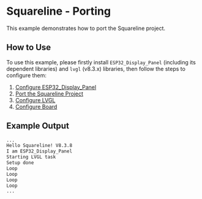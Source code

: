 # Squareline - Porting

This example demonstrates how to port the Squareline project.

## How to Use

To use this example, please firstly install `ESP32_Display_Panel` (including its dependent libraries) and `lvgl` (v8.3.x) libraries, then follow the steps to configure them:

1. [Configure ESP32_Display_Panel](https://github.com/esp-arduino-libs/ESP32_Display_Panel#configure-esp32_display_panel)
2. [Port the Squareline Project](https://github.com/esp-arduino-libs/ESP32_Display_Panel#port-the-squareline-project)
3. [Configure LVGL](https://github.com/esp-arduino-libs/ESP32_Display_Panel#configure-lvgl)
4. [Configure Board](https://github.com/esp-arduino-libs/ESP32_Display_Panel#configure-board)

## Example Output

```bash
...
Hello Squareline! V8.3.8
I am ESP32_Display_Panel
Starting LVGL task
Setup done
Loop
Loop
Loop
Loop
...
```
